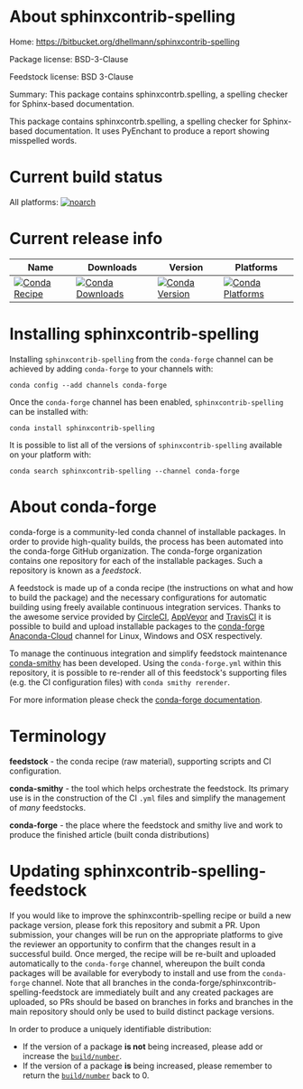 About sphinxcontrib-spelling
============================

Home: https://bitbucket.org/dhellmann/sphinxcontrib-spelling

Package license: BSD-3-Clause

Feedstock license: BSD 3-Clause

Summary: This package contains sphinxcontrb.spelling, a spelling checker for Sphinx-based documentation.

This package contains sphinxcontrb.spelling, a spelling checker
for Sphinx-based documentation. It uses PyEnchant to produce
a report showing misspelled words.


Current build status
====================

All platforms:
[![noarch](https://img.shields.io/circleci/project/github/conda-forge/sphinxcontrib-spelling-feedstock/master.svg?label=noarch)](https://circleci.com/gh/conda-forge/sphinxcontrib-spelling-feedstock)

Current release info
====================

| Name | Downloads | Version | Platforms |
| --- | --- | --- | --- |
| [![Conda Recipe](https://img.shields.io/badge/recipe-sphinxcontrib--spelling-green.svg)](https://anaconda.org/conda-forge/sphinxcontrib-spelling) | [![Conda Downloads](https://img.shields.io/conda/dn/conda-forge/sphinxcontrib-spelling.svg)](https://anaconda.org/conda-forge/sphinxcontrib-spelling) | [![Conda Version](https://img.shields.io/conda/vn/conda-forge/sphinxcontrib-spelling.svg)](https://anaconda.org/conda-forge/sphinxcontrib-spelling) | [![Conda Platforms](https://img.shields.io/conda/pn/conda-forge/sphinxcontrib-spelling.svg)](https://anaconda.org/conda-forge/sphinxcontrib-spelling) |

Installing sphinxcontrib-spelling
=================================

Installing `sphinxcontrib-spelling` from the `conda-forge` channel can be achieved by adding `conda-forge` to your channels with:

```
conda config --add channels conda-forge
```

Once the `conda-forge` channel has been enabled, `sphinxcontrib-spelling` can be installed with:

```
conda install sphinxcontrib-spelling
```

It is possible to list all of the versions of `sphinxcontrib-spelling` available on your platform with:

```
conda search sphinxcontrib-spelling --channel conda-forge
```


About conda-forge
=================

conda-forge is a community-led conda channel of installable packages.
In order to provide high-quality builds, the process has been automated into the
conda-forge GitHub organization. The conda-forge organization contains one repository
for each of the installable packages. Such a repository is known as a *feedstock*.

A feedstock is made up of a conda recipe (the instructions on what and how to build
the package) and the necessary configurations for automatic building using freely
available continuous integration services. Thanks to the awesome service provided by
[CircleCI](https://circleci.com/), [AppVeyor](http://www.appveyor.com/)
and [TravisCI](https://travis-ci.org/) it is possible to build and upload installable
packages to the [conda-forge](https://anaconda.org/conda-forge)
[Anaconda-Cloud](http://docs.anaconda.org/) channel for Linux, Windows and OSX respectively.

To manage the continuous integration and simplify feedstock maintenance
[conda-smithy](http://github.com/conda-forge/conda-smithy) has been developed.
Using the ``conda-forge.yml`` within this repository, it is possible to re-render all of
this feedstock's supporting files (e.g. the CI configuration files) with ``conda smithy rerender``.

For more information please check the [conda-forge documentation](https://conda-forge.org/docs/).

Terminology
===========

**feedstock** - the conda recipe (raw material), supporting scripts and CI configuration.

**conda-smithy** - the tool which helps orchestrate the feedstock.
                   Its primary use is in the construction of the CI ``.yml`` files
                   and simplify the management of *many* feedstocks.

**conda-forge** - the place where the feedstock and smithy live and work to
                  produce the finished article (built conda distributions)


Updating sphinxcontrib-spelling-feedstock
=========================================

If you would like to improve the sphinxcontrib-spelling recipe or build a new
package version, please fork this repository and submit a PR. Upon submission,
your changes will be run on the appropriate platforms to give the reviewer an
opportunity to confirm that the changes result in a successful build. Once
merged, the recipe will be re-built and uploaded automatically to the
`conda-forge` channel, whereupon the built conda packages will be available for
everybody to install and use from the `conda-forge` channel.
Note that all branches in the conda-forge/sphinxcontrib-spelling-feedstock are
immediately built and any created packages are uploaded, so PRs should be based
on branches in forks and branches in the main repository should only be used to
build distinct package versions.

In order to produce a uniquely identifiable distribution:
 * If the version of a package **is not** being increased, please add or increase
   the [``build/number``](http://conda.pydata.org/docs/building/meta-yaml.html#build-number-and-string).
 * If the version of a package **is** being increased, please remember to return
   the [``build/number``](http://conda.pydata.org/docs/building/meta-yaml.html#build-number-and-string)
   back to 0.
